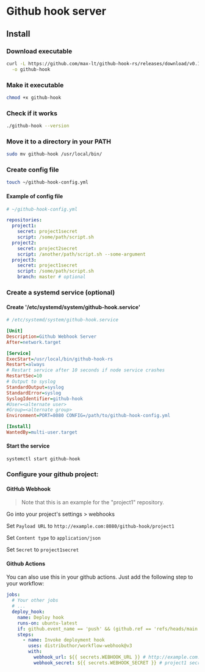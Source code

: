 # Github hook server

## Install

### Download executable

```bash
curl -L https://github.com/max-lt/github-hook-rs/releases/download/v0.1.4/github-hook \
  -o github-hook
```

### Make it executable

```bash
chmod +x github-hook
```

### Check if it works

```bash
./github-hook --version
```

### Move it to a directory in your PATH

```bash
sudo mv github-hook /usr/local/bin/
```

### Create config file

```bash
touch ~/github-hook-config.yml
```

#### Example of config file

```yml
# ~/github-hook-config.yml

repositories:
  project1:
    secret: project1secret
    script: /some/path/script.sh
  project2:
    secret: project2secret
    script: /another/path/script.sh --some-argument
  project3:
    secret: project1secret
    script: /some/path/script.sh
    branch: master # optional
```


### Create a systemd service (optional)

#### Create '/etc/systemd/system/github-hook.service'

```ini
# /etc/systemd/system/github-hook.service

[Unit]
Description=Github Webhook Server
After=network.target

[Service]
ExecStart=/usr/local/bin/github-hook-rs
Restart=always
# Restart service after 10 seconds if node service crashes
RestartSec=10
# Output to syslog
StandardOutput=syslog
StandardError=syslog
SyslogIdentifier=github-hook
#User=<alternate user>
#Group=<alternate group>
Environment=PORT=8080 CONFIG=/path/to/github-hook-config.yml

[Install]
WantedBy=multi-user.target
```

#### Start the service
```
systemctl start github-hook
```

### Configure your github project: 

#### GitHub Webhook

> Note that this is an example for the "project1" repository.

Go into your project's settings > webhooks

Set `Payload URL` to `http://example.com:8080/github-hook/project1`

Set `Content type` to `application/json`

Set `Secret` to `project1secret`

#### Github Actions

You can also use this in your github actions. Just add the following step to your workflow:

```yaml
jobs:
  # Your other jobs
  # ...
  deploy_hook:
    name: Deploy hook
    runs-on: ubuntu-latest
    if: github.event_name == 'push' && (github.ref == 'refs/heads/main')
    steps:
      - name: Invoke deployment hook
        uses: distributhor/workflow-webhook@v3
        with:
          webhook_url: ${{ secrets.WEBHOOK_URL }} # http://example.com:8080/github-hook/project1
          webhook_secret: ${{ secrets.WEBHOOK_SECRET }} # project1 secret
```
